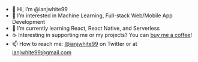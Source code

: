 - 👋 Hi, I’m @ianjwhite99
- 👀 I’m interested in Machine Learning, Full-stack Web/Mobile App Development
- 🌱 I’m currently learning React, React Native, and Serverless
- ☕ Interesting in supporting me or my projects? You can [buy me a coffee](https://www.buymeacoffee.com/ianjwhite9)!
- 📫 How to reach me: [@ianjwhite99](https://twitter.com/ianjwhite99) on Twitter or at ianjwhite99@gmail.com
